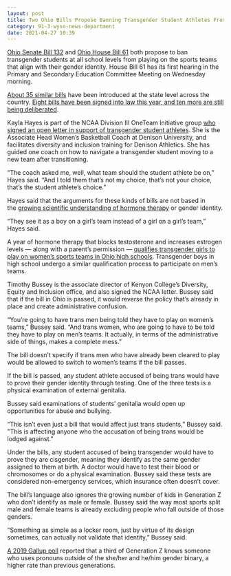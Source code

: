 ```yaml
---
layout: post
title: Two Ohio Bills Propose Banning Transgender Student Athletes From Play
category: 91-3-wyso-news-department
date: 2021-04-27 10:39
---
```

[Ohio Senate Bill 132](https://www.legislature.ohio.gov/legislation/legislation-summary?id=GA134-SB-132) and [Ohio House Bill 61](https://www.legislature.ohio.gov/legislation/legislation-summary?id=GA134-HB-61&link_id=0&can_id=c58cc06e31fbc564b59906dffe10ae54&source=email-statehouse-preview-republicans-moving-bills-to-criminalize-protest&email_referrer=email_1155495&email_subject=statehouse-preview-house-bill-targets-trans-kids) both propose to ban transgender students at all school levels from playing on the sports teams that align with their gender identity. House Bill 61 has its first hearing in the Primary and Secondary Education Committee Meeting on Wednesday morning.

[About 35 similar bills](https://www.npr.org/2021/03/18/978716732/wave-of-new-bills-say-trans-athletes-have-an-unfair-edge-what-does-the-science-s) have been introduced at the state level across the country. [Eight bills have been signed into law this year, and ten more are still being deliberated](https://www.nbcnews.com/feature/nbc-out/state-crisis-advocates-warn-unprecedented-wave-anti-lgbtq-bills-n1265132).

Kayla Hayes is part of the NCAA Division III OneTeam Initiative group [who signed an open letter in support of transgender student athletes](https://www.hrc.org/press-releases/ncaa-lgbtq-oneteam-facilitators-publish-open-letter-condemning-anti-transgender-legislation). She is the Associate Head Women’s Basketball Coach at Denison University, and facilitates diversity and inclusion training for Denison Athletics. She has guided one coach on how to navigate a transgender student moving to a new team after transitioning.

“The coach asked me, well, what team should the student athlete be on,” Hayes said. “And I told them that’s not my choice, that’s not your choice, that’s the student athlete’s choice.”

Hayes said that the arguments for these kinds of bills are not based in the [growing scientific understanding of hormone therapy](https://bjsm.bmj.com/content/bjsports/early/2020/11/06/bjsports-2020-102329.full.pdf) or gender identity.

“They see it as a boy on a girl’s team instead of a girl on a girl’s team,” Hayes said.

A year of hormone therapy that blocks testosterone and increases estrogen levels — along with a parent’s permission — [qualifies transgender girls to play on women’s sports teams in Ohio high schools](https://www.ohsaa.org/Portals/0/Eligibility/OtherEligibiltyDocs/TransgenderPolicy.pdf). Transgender boys in high school undergo a similar qualification process to participate on men’s teams.

Timothy Bussey is the associate director of Kenyon College’s Diversity, Equity and Inclusion office, and also signed the NCAA letter. Bussey said that if the bill in Ohio is passed, it would reverse the policy that’s already in place and create administrative confusion.

“You’re going to have trans men being told they have to play on women’s teams,” Bussey said. “And trans women, who are going to have to be told they have to play on men’s teams. It actually, in terms of the administrative side of things, makes a complete mess.”

The bill doesn’t specify if trans men who have already been cleared to play would be allowed to switch to women’s teams if the bill passes.

If the bill is passed, any student athlete accused of being trans would have to prove their gender identity through testing. One of the three tests is a physical examination of external genitalia.

Bussey said examinations of students’ genitalia would open up opportunities for abuse and bullying.

“This isn’t even just a bill that would affect just trans students,” Bussey said. "This is affecting anyone who the accusation of being trans would be lodged against.”

Under the bills, any student accused of being transgender would have to prove they are cisgender, meaning they identify as the same gender assigned to them at birth. A doctor would have to test their blood or chromosomes or do a physical examination. Bussey said these tests are considered non-emergency services, which insurance often doesn’t cover.

The bill’s language also ignores the growing number of kids in Generation Z who don’t identify as male or female. Bussey said the way most sports split male and female teams is already excluding people who fall outside of those genders.

“Something as simple as a locker room, just by virtue of its design sometimes, can actually not validate that identity,” Bussey said.

[A 2019 Gallup poll](https://www.pewresearch.org/social-trends/2019/01/17/generation-z-looks-a-lot-like-millennials-on-key-social-and-political-issues/psdt_1-17-19_generations-02/) reported that a third of Generation Z knows someone who uses pronouns outside of the she/her and he/him gender binary, a higher rate than previous generations.
